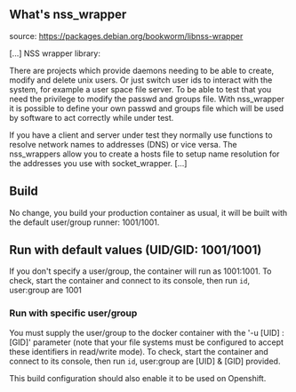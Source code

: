 ## What's nss_wrapper

source: https://packages.debian.org/bookworm/libnss-wrapper

[...]
NSS wrapper library:

There are projects which provide daemons needing to be able to create, modify and delete unix users. Or just switch user ids to interact with the system, for example a user space file server. To be able to test that you need the privilege to modify the passwd and groups file. With nss_wrapper it is possible to define your own passwd and groups file which will be used by software to act correctly while under test.

If you have a client and server under test they normally use functions to resolve network names to addresses (DNS) or vice versa. The nss_wrappers allow you to create a hosts file to setup name resolution for the addresses you use with socket_wrapper.
[...]

## Build

No change, you build your production container as usual, it will be built with the default user/group runner: 1001/1001.

## Run with default values (UID/GID: 1001/1001)

If you don't specify a user/group, the container will run as 1001:1001.
To check, start the container and connect to its console, then run `id`, user:group are 1001

### Run with specific user/group

You must supply the user/group to the docker container with the '-u [UID] :[GID]' parameter (note that your file systems must be configured to accept these identifiers in read/write mode).
To check, start the container and connect to its console, then run `id`, user:group are [UID] & [GID] provided.

This build configuration should also enable it to be used on Openshift.
